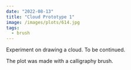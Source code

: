 ```yaml
---
date: "2022-08-13"
title: "Cloud Prototype 1"
image: /images/plots/614.jpg
tags:
  - brush
---
```


Experiment on drawing a cloud. To be continued.

The plot was made with a calligraphy brush.
